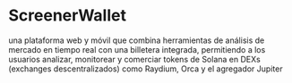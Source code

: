 # ScreenerWallet
una plataforma web y móvil que combina herramientas de análisis de mercado en tiempo real con una billetera integrada, permitiendo a los usuarios analizar, monitorear y comerciar tokens de Solana en DEXs (exchanges descentralizados) como Raydium, Orca y el agregador Jupiter
